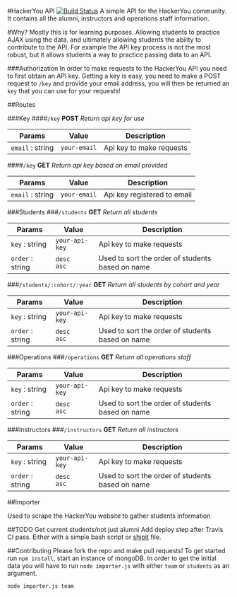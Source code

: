 #HackerYou API [![Build Status](https://travis-ci.org/HackerYou/hackeryou-api.svg)](https://travis-ci.org/HackerYou/hackeryou-api)
A simple API for the HackerYou community. It contains all the alumni, instructors and operations staff information.

#Why?
Mostly this is for learning purposes. Allowing students to practice AJAX using the data, and ultimately allowing students the ability to contribute to the API. For example the API key process is not the most robust, but it allows students a way to practice passing data to an API.

###Authorization 
In order to make requests to the HackerYou API you need to first obtain an API key. Getting a key is easy, you need to make a POST request to `/key` and provide your email address, you will then be returned an `key` that you can use for your requests!

##Routes

###Key
####`/key`
<strong>POST</strong> _Return api key for use_

Params | Value | Description
------ | ---- | ------
`email` : string | `your-email` | Api key to make requests


####`/key`
<strong>GET</strong> _Return api key based on email provided_

Params | Value | Description
------ | ---- | ------
`email` : string | `your-email` | Api key registered to email


###Students
###`/students`
<strong>GET</strong> _Return all students_

Params | Value | Description
------ | ---- | ------
`key` : string | `your-api-key` |  Api key to make requests
`order` : string | `desc`<br>`asc` | Used to sort the order of students based on name

###`/students/:cohort/:year`
<strong>GET</strong> _Return all students by cohort and year_

Params | Value | Description
------ | ------ | ------
`key` : string | `your-api-key` |  Api key to make requests
`order` : string | `desc`<br>`asc` | Used to sort the order of students based on name

###Operations
###`/operations`
<strong>GET</strong> _Return all operations staff_

Params | Value | Description
------ | ------ | ------
`key` : string | `your-api-key` | Api key to make requests
`order` : string | `desc`<br>`asc` | Used to sort the order of students based on name


###Instructors
###`/instructors`
<strong>GET</strong> _Return all instructors_

Params | Value | Description
------ | ------ | ------
`key` : string | `your-api-key` | Api key to make requests
`order` : string | `desc`<br>`asc` | Used to sort the order of students based on name




##Importer

Used to scrape the HackerYou website to gather students information

##TODO
Get current students/not just alumni
Add deploy step after Travis CI pass. Either with a simple bash script or [shipit](https://github.com/shipitjs/shipit) file.

##Contributing
Please fork the repo and make pull requests! 
To get started run `npm install`, start an instance of mongoDB. In order to get the initial data you will have to run `node importer.js` with either `team` or `students` as an argument.

	node importer.js team


